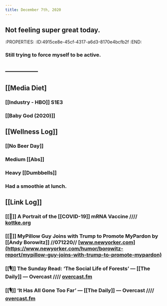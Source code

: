 ```yaml
---
title: December 7th, 2020
---
```


## Not feeling super great today.
:PROPERTIES:
:ID:4915ce8e-45cf-4317-a6d3-8170e4bcfb2f
:END:
### Still trying to force myself to be active. 

## —————

## [[Media Diet]
### [[Industry - HBO]] S1E3

### [[Baby God (2020)]]

## [[Wellness Log]]
### [[No Beer Day]]

### Medium [[Abs]]

### Heavy [[Dumbbells]]

### Had a smoothie at lunch. 

## [[Link Log]]
### [[📰]] A Portrait of the [[COVID-19]] mRNA Vaccine //// [kottke.org](https://kottke.org/20/12/a-portrait-of-the-covid-19-mrna-vaccine)

### [[📰]] MyPillow Guy Joins with Trump to Promote MyPardon by [[Andy Borowitz]] //071220// [www.newyorker.com](https://www.newyorker.com/humor/borowitz-report/mypillow-guy-joins-with-trump-to-promote-mypardon)

### [[🎙]] The Sunday Read: ‘The Social Life of Forests’ — [[The Daily]] — Overcast //// [overcast.fm](https://overcast.fm/+LHyfMjDM4)

### [[🎙]] ‘It Has All Gone Too Far’ — [[The Daily]] — Overcast //// [overcast.fm](https://overcast.fm/+LHycO8x7g)
